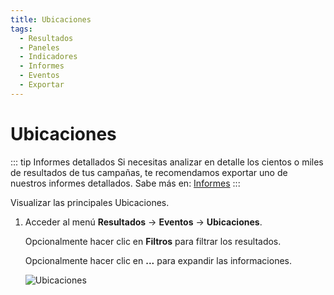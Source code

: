 ```yaml
---
title: Ubicaciones
tags:
  - Resultados
  - Paneles
  - Indicadores
  - Informes
  - Eventos
  - Exportar
---
```

# Ubicaciones

::: tip Informes detallados
Si necesitas analizar en detalle los cientos o miles de resultados de tus campañas, te recomendamos exportar uno de nuestros informes detallados. Sabe más en: [Informes](../reports/)
:::

Visualizar las principales Ubicaciones.

1. Acceder al menú **Resultados** -> **Eventos** -> **Ubicaciones**.

   Opcionalmente hacer clic en **Filtros** para filtrar los resultados.

   Opcionalmente hacer clic en **...** para expandir las informaciones.

   ![Ubicaciones](https://cdn.phishx.io/phishx-docs/images/phishx_results_events_hosts_01.webp)
